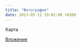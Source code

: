 ```yaml
---
title: "Фотография"
date: 2013-05-12 19:02:00 +0300
---
```



Карта

[Вложение](/assets/vk_photos/1/TcbUg6hEqiU.jpg)
